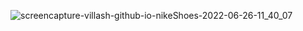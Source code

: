 
![screencapture-villash-github-io-nikeShoes-2022-06-26-11_40_07](https://user-images.githubusercontent.com/50195101/176204436-9aa80300-0de6-4bb5-a49a-f08b790fdd08.png)

